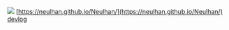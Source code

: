 ![](https://github.com/Neulhan/Neulhan/blob/master/public/images/preview.png?raw=true)
[https://neulhan.github.io/Neulhan/](https://neulhan.github.io/Neulhan/)  
[devlog](https://www.notion.so/Neulhan-46666db786fe4aa8b75b2e07c1461189)  
